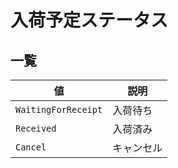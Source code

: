

入荷予定ステータス
=========


一覧
--




| 値 | 説明 |
| --- | --- |
| `WaitingForReceipt` | 入荷待ち |
| `Received` | 入荷済み |
| `Cancel` | キャンセル |



